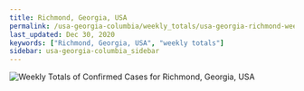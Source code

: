 ```yaml
---
title: Richmond, Georgia, USA
permalink: /usa-georgia-columbia/weekly_totals/usa-georgia-richmond-weekly_totals.html
last_updated: Dec 30, 2020
keywords: ["Richmond, Georgia, USA", "weekly totals"]
sidebar: usa-georgia-columbia_sidebar
---
```


![Weekly Totals of Confirmed Cases for Richmond, Georgia, USA](/covid_tracker/images/graphs/usa-georgia-richmond-weekly_totals_graph.png)
